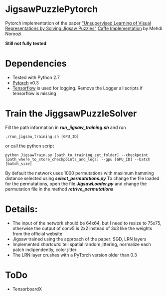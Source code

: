 # JigsawPuzzlePytorch
Pytorch implementation of the paper ["Unsupervised Learning of Visual Representations by Solving Jigsaw Puzzles"](https://arxiv.org/abs/1603.09246) [Caffe Implementation](https://github.com/MehdiNoroozi/JigsawPuzzleSolver) by Mehdi Noroozi

**Still not fully tested**

# Dependencies
- Tested with Python 2.7
- [Pytorch](http://pytorch.org/) v0.3
- [Tensorflow](https://www.tensorflow.org/) is used for logging. 
  Remove the Logger all scripts if tensorflow is missing

# Train the JiggsawPuzzleSolver
Fill the path information in **_run_jigsaw_training.sh_** and run
```
./run_jigsaw_training.sh [GPU_ID]
```
or call the python script
```
python JigsawTrain.py [path_to_training_set_folder] --checkpoint [path_where_to_store_checkpoints_and_logs] --gpu [GPU_ID] --batch [batch_size]
```
By default the network uses 1000 permutations with maximum hamming distance selected using **_select_permutations.py_**
To change the file loaded for the permutations, open the file **_JigsawLoader.py_** and change the permutation file in the method **_retrive_permutations_**

# Details:
- The input of the network should be 64x64, but I need to resize to 75x75,
  otherwise the output of conv5 is 2x2 instead of 3x3 like the weights from
  the official website
- Jigsaw trained using the approach of the paper: SGD, LRN layers
- Implemented *shortcuts*: teil spatial random jittering, normalize each patch indipendently, color jitter
- The LRN layer crushes with a PyTorch version older than 0.3

# ToDo
- TensorboardX
